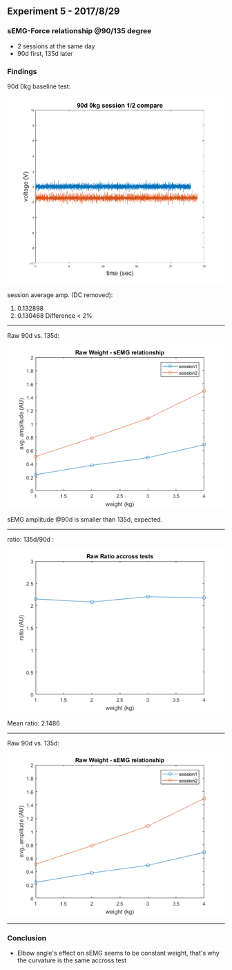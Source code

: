 ## Experiment 5 - 2017/8/29

### sEMG-Force relationship @90/135 degree
* 2 sessions at the same day
* 90d first, 135d later

### Findings

90d 0kg baseline test:

![](https://raw.githubusercontent.com/dymnz/sEMG/master/Reports/wang/pics/exp5_2017_8_29/90d_0kg_session_compare.png)

session average amp. (DC removed):
1. 0.132898
2. 0.130468
Difference < 2%

---

Raw 90d vs. 135d:

![](https://raw.githubusercontent.com/dymnz/sEMG/master/Reports/wang/pics/exp5_2017_8_29/raw_weight_semg_90d_135d.png)

sEMG amplitude @90d is smaller than 135d, expected.

---

ratio: 135d/90d :

![](https://raw.githubusercontent.com/dymnz/sEMG/master/Reports/wang/pics/exp5_2017_8_29/raw_ratio_90d_135d.png)

Mean ratio: 2.1486

---

Raw 90d vs. 135d:

![](https://raw.githubusercontent.com/dymnz/sEMG/master/Reports/wang/pics/exp5_2017_8_29/raw_weight_semg_90d_135d.png)

---

### Conclusion
* Elbow angle's effect on sEMG seems to be constant weight, that's why the curvature is the same accross test